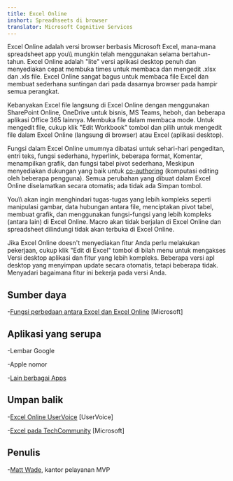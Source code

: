 ```yaml
---
title: Excel Online
inshort: Spreadhseets di browser
translator: Microsoft Cognitive Services
---
```


Excel Online adalah versi browser berbasis Microsoft Excel,
mana-mana spreadsheet app you\\\\ mungkin telah menggunakan selama bertahun-tahun. Excel
Online adalah \"lite\" versi aplikasi desktop penuh dan
menyediakan cepat membuka times untuk membaca dan mengedit .xlsx dan .xls
file. Excel Online sangat bagus untuk membaca file Excel dan membuat sederhana
suntingan dari pada dasarnya browser pada hampir semua perangkat.

Kebanyakan Excel file langsung di Excel Online dengan menggunakan
SharePoint Online, OneDrive untuk bisnis, MS Teams, heboh, dan beberapa
aplikasi Office 365 lainnya. Membuka file dalam membaca mode. Untuk mengedit file,
cukup klik \"Edit Workbook\" tombol dan pilih untuk mengedit file dalam
Excel Online (langsung di browser) atau Excel (aplikasi desktop).

Fungsi dalam Excel Online umumnya dibatasi untuk sehari-hari
pengeditan, entri teks, fungsi sederhana, hyperlink, beberapa format,
Komentar, menampilkan grafik, dan fungsi tabel pivot sederhana,
Meskipun menyediakan dukungan yang baik untuk
[co-authoring](http://icsh.pt/CoAuthoring) (komputasi editing oleh
beberapa pengguna). Semua perubahan yang dibuat dalam Excel Online diselamatkan
secara otomatis; ada tidak ada Simpan tombol.

You\\\\ akan ingin menghindari tugas-tugas yang lebih kompleks seperti manipulasi gambar, data
hubungan antara file, menciptakan pivot tabel, membuat grafik, dan
menggunakan fungsi-fungsi yang lebih kompleks (antara lain) di Excel Online. Macro akan
tidak berjalan di Excel Online dan spreadsheet dilindungi tidak akan terbuka di
Excel Online.

Jika Excel Online doesn\'t menyediakan fitur Anda perlu melakukan pekerjaan,
cukup klik \"Edit di Excel\" tombol di bilah menu untuk mengakses
Versi desktop aplikasi dan fitur yang lebih kompleks. Beberapa versi
apl desktop yang menyimpan update secara otomatis, tetapi beberapa tidak. Menyadari
bagaimana fitur ini bekerja pada versi Anda.

Sumber daya
---------

-[Fungsi perbedaan antara Excel dan Excel
    Online](https://support.office.com/en-us/article/Differences-between-using-a-workbook-in-the-browser-and-in-Excel-F0DC28ED-B85D-4E1D-BE6D-5878005DB3B6)
    \[Microsoft\]

Aplikasi yang serupa
--------------------

-Lembar Google

-Apple nomor

-[Lain berbagai
    Apps](https://en.wikipedia.org/wiki/List_of_spreadsheet_software#Online_spreadsheets)

Umpan balik
---------

-[Excel Online UserVoice](https://excel.uservoice.com/forums/274580-excel-online)
    \[UserVoice\]

-[Excel pada TechCommunity](https://techcommunity.microsoft.com/t5/Word/ct-p/Word)
    \[Microsoft\]

Penulis
---------

-[Matt Wade](https://www.linkedin.com/in/thatmattwade/), kantor pelayanan MVP


